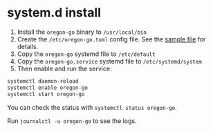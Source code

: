 # system.d install

1. Install the `oregon-go` binary to `/usr/local/bin`
2. Create the `/etc/oregon-go.toml` config file. See the [sample file](../config.sample.toml) for details.
3. Copy the `oregon-go` systemd file to `/etc/default`
4. Copy the `oregon-go.service` systemd file to `/etc/systemd/system`
5. Then enable and run the service:

  ```sh
  systemctl daemon-reload
  systemctl enable oregon-go
  systemctl start oregon-go
  ```

You can check the status with `systemctl status oregon-go`.

Run `journalctl -u oregon-go` to see the logs.
